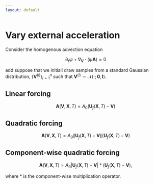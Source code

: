 ```yaml
---
layout: default
---
```


# Vary external acceleration

Consider the homogenous advection equation

$$
\begin{equation}
  \partial_t \psi + \nabla_{\boldsymbol{V}} \cdot (\psi \boldsymbol{A}) = 0
\end{equation}
$$

add suppose that we initiall draw samples from a standard Gaussian distribution, $\{\boldsymbol{V}^{(i)}\}_{i=1}^{n}$ such that $\boldsymbol{V}^{(i)} \sim \mathcal{N}(\cdot; \boldsymbol{0}, \boldsymbol{I})$.


## Linear forcing

$$
\begin{equation}
  \boldsymbol{A}(\boldsymbol{V}, \boldsymbol{X}, T) = A_0 (\boldsymbol{U}_{f}(\boldsymbol{X}, T)-\boldsymbol{V})
\end{equation}
$$

## Quadratic forcing

$$
\begin{equation}
  \boldsymbol{A}(\boldsymbol{V}, \boldsymbol{X}, T) = A_0 \| \boldsymbol{U}_{f}(\boldsymbol{X}, T) - \boldsymbol{V} \| (\boldsymbol{U}_{f}(\boldsymbol{X}, T)-\boldsymbol{V})
\end{equation}
$$

## Component-wise quadratic forcing

$$
\begin{equation}
  \boldsymbol{A}(\boldsymbol{V}, \boldsymbol{X}, T) = A_0 \vert \boldsymbol{U}_f(\boldsymbol{X}, T) - \boldsymbol{V} \vert * (\boldsymbol{U}_{f}(\boldsymbol{X}, T)-\boldsymbol{V}),
\end{equation}
$$

where $*$ is the component-wise multiplication operator.
